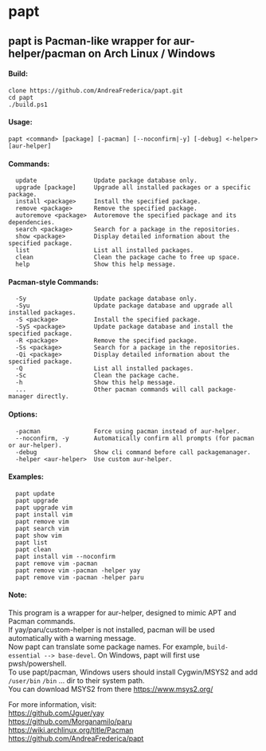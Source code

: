 # papt 
## papt is Pacman-like wrapper for aur-helper/pacman on Arch Linux / Windows

#### Build:
```
clone https://github.com/AndreaFrederica/papt.git
cd papt
./build.ps1
```

#### Usage: 
`
papt <command> [package] [-pacman] [--noconfirm|-y] [-debug] <-helper> [aur-helper]
`

#### Commands:
```
  update                Update package database only.
  upgrade [package]     Upgrade all installed packages or a specific package.
  install <package>     Install the specified package.
  remove <package>      Remove the specified package.
  autoremove <package>  Autoremove the specified package and its dependencies.
  search <package>      Search for a package in the repositories.
  show <package>        Display detailed information about the specified package.
  list                  List all installed packages.
  clean                 Clean the package cache to free up space.
  help                  Show this help message.
 ```

#### Pacman-style Commands:
```
  -Sy                   Update package database only.
  -Syu                  Update package database and upgrade all installed packages.
  -S <package>          Install the specified package.
  -SyS <package>        Update package database and install the specified package.
  -R <package>          Remove the specified package.
  -Ss <package>         Search for a package in the repositories.
  -Qi <package>         Display detailed information about the specified package.
  -Q                    List all installed packages.
  -Sc                   Clean the package cache.
  -h                    Show this help message.
  ...                   Other pacman commands will call package-manager directly.
```
#### Options:
```
  -pacman               Force using pacman instead of aur-helper.
  --noconfirm, -y       Automatically confirm all prompts (for pacman or aur-helper).
  -debug                Show cli command before call packagemanager.
  -helper <aur-helper>  Use custom aur-helper.
```

#### Examples:
```
  papt update
  papt upgrade
  papt upgrade vim
  papt install vim
  papt remove vim
  papt search vim
  papt show vim
  papt list
  papt clean
  papt install vim --noconfirm
  papt remove vim -pacman
  papt remove vim -pacman -helper yay
  papt remove vim -pacman -helper paru
```
#### Note:
  This program is a wrapper for aur-helper, designed to mimic APT and Pacman commands.  
  If yay/paru/custom-helper is not installed, pacman will be used automatically with a warning message.  
  Now papt can translate some package names. For example, `build-essential --> base-devel`.
  On Windows, papt will first use pwsh/powershell.  
  To use papt/pacman, Windows users should install Cygwin/MSYS2 and add `/user/bin` `/bin` ... dir to their system path.  
  You can download MSYS2 from there https://www.msys2.org/

For more information, visit:  
  https://github.com/Jguer/yay  
  https://github.com/Morganamilo/paru  
  https://wiki.archlinux.org/title/Pacman  
  https://github.com/AndreaFrederica/papt  